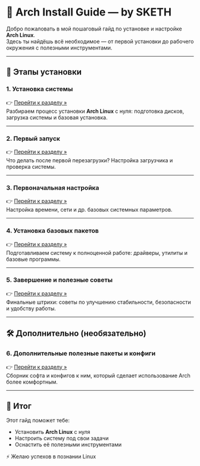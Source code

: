 # 🐧 Arch Install Guide —  by SKETH

Добро пожаловать в мой пошаговый гайд по установке и настройке **Arch Linux**.  
Здесь ты найдёшь всё необходимое — от первой установки до рабочего окружения с полезными инструментами.  

---

## 🔹 Этапы установки

### 1. Установка системы  
👉 [Перейти к разделу »](https://github.com/mrSKETH/Arch-install-guide---SKETH/tree/установка)  
Разбираем процесс установки **Arch Linux** с нуля: подготовка дисков, загрузка системы и базовая установка.  

---

### 2. Первый запуск  
👉 [Перейти к разделу »](https://github.com/mrSKETH/Arch-install-guide---SKETH/tree/Первый-запуск)  
Что делать после первой перезагрузки? Настройка загрузчика и проверка системы.  

---

### 3. Первоначальная настройка  
👉 [Перейти к разделу »](https://github.com/mrSKETH/Arch-install-guide---SKETH/tree/Первоначальная-настройка)  
Настройка времени, сети и др. базовых системных параметров.  

---

### 4. Установка базовых пакетов  
👉 [Перейти к разделу »](https://github.com/mrSKETH/Arch-install-guide---SKETH/tree/Установка-базовых-пакетов)  
Подготавливаем систему к полноценной работе: драйверы, утилиты и базовые программы.  

---

### 5. Завершение и полезные советы  
👉 [Перейти к разделу »](https://github.com/mrSKETH/Arch-install-guide---SKETH/tree/Завершение-и-полезные-советы)  
Финальные штрихи: советы по улучшению стабильности, безопасности и удобству работы.  

---

## 🛠️ Дополнительно (необязательно)

### 6. Дополнительные полезные пакеты и конфиги  
👉 [Перейти к разделу »](https://github.com/mrSKETH/Arch-install-guide---SKETH/tree/Дополнительные-полезные-пакеты)  
Сборник софта и конфигов к ним, который сделает использование Arch более комфортным.  

---

## 🎯 Итог
Этот гайд поможет тебе:  
- Установить **Arch Linux** с нуля  
- Настроить систему под свои задачи  
- Оснастить её полезными инструментами  

⚡ Желаю успехов в познании Linux
